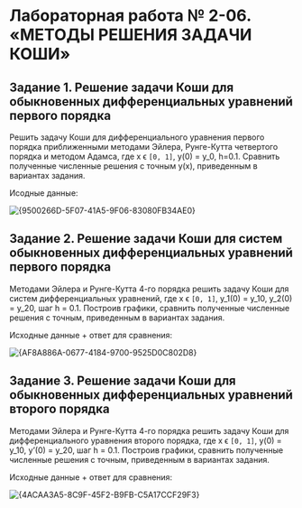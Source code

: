# Лабораторная работа № 2-06. «МЕТОДЫ РЕШЕНИЯ ЗАДАЧИ КОШИ»

##  Задание 1. Решение задачи Коши для обыкновенных дифференциальных уравнений первого порядка
 Решить задачу Коши для дифференциального уравнения первого порядка приближенными методами Эйлера, Рунге-Кутта четвертого порядка и методом Адамса, где x ϵ `[0, 1]`, y(0) = y_0, h=0.1. Сравнить полученные численные решения с точным y(x), приведенным в вариантах задания.
 
Исодные данные:

![{9500266D-5F07-41A5-9F06-83080FB34AE0}](https://github.com/user-attachments/assets/964f2ef9-ee68-4a36-9bd5-2ff91c0d6731)

## Задание 2. Решение задачи Коши для систем обыкновенных дифференциальных уравнений первого порядка
Методами Эйлера и Рунге-Кутта 4-го порядка решить задачу Коши для систем дифференциальных уравнений, где x ϵ `[0, 1]`, y_1(0) = y_10, y_2(0) = y_20, шаг h = 0.1. Построив графики, сравнить полученные численные решения с точным, приведенным в вариантах задания.

Исходные данные + ответ для сравнения:

![{AF8A886A-0677-4184-9700-9525D0C802D8}](https://github.com/user-attachments/assets/da164cf0-d19d-4d14-b1ee-f0f3bf23dd71)

## Задание 3. Решение задачи Коши для обыкновенных дифференциальных уравнений второго порядка
Методами Эйлера и Рунге-Кутта 4-го порядка решить задачу Коши для дифференциального уравнения второго порядка, где x ϵ `[0, 1]`, y(0) = y_10, y’(0) = y_20, шаг h = 0.1. Построив графики, сравнить полученные численные решения с точным, приведенным в вариантах задания.

Исходные данные + ответ для сравнения:

![{4ACAA3A5-8C9F-45F2-B9FB-C5A17CCF29F3}](https://github.com/user-attachments/assets/9644cec7-0611-492a-88c7-7ecaa6f8fb40)
